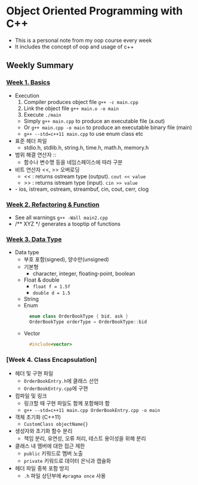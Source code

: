 # Object Oriented Programming with C++
- This is a personal note from my oop course every week
- It includes the concept of oop and usage of c++

## Weekly Summary
### [Week 1. Basics](w1/note.md)
- Execution
  1. Compiler produces object file `g++ -c main.cpp`
  2. Link the object file `g++ main.o -o main` 
  3. Execute `./main`
  - Simply `g++ main.cpp` to produce an executable file (a.out)
  - Or `g++ main.cpp -o main` to produce an executable binary file (main)
  - `g++ --std=c++11 main.cpp` to use enum class etc
- 표준 헤더 파일
  - stdio.h, stdlib.h, string.h, time.h, math.h, memory.h
- 범위 해결 연산자 ::
  - 함수나 변수명 등을 네임스페이스에 따라 구분
- 비트 연산자 <<, >> 오버로딩
  - << : returns ostream type (output). `cout << value`
  - \>> : returns istream type (input). `cin >> value`
- <iostream>
  - ios, istream, ostream, streambuf, cin, cout, cerr, clog

### [Week 2. Refactoring & Function](w2/note.md)
- See all warnings `g++ -Wall main2.cpp`
- /** XYZ */ generates a tooptip of functions

### [Week 3. Data Type](w3/note.md)
- Data type
  - 부호 포함(signed), 양수만(unsigned)
  - 기본형
    - character, integer, floating-point, boolean
  - Float & double
    - `float f = 1.5f`
    - `double d = 1.5`
  - String
  - Enum
    ```cpp
      enum class OrderBookType { bid, ask }
      OrderBookType orderType = OrderBookType::bid
    ```
  - Vector
    ```cpp
      #include<vector>
    ```

### [Week 4. Class Encapsulation]
- 헤더 및 구현 파일
  - `OrderBookEntry.h`에 클래스 선언
  - `OrderBookEntry.cpp`에 구현
- 컴파일 및 링크
  - 링크할 때 구현 파일도 함께 포함해야 함
  - `g++ --std=c++11 main.cpp OrderBookEntry.cpp -o main`
- 객체 초기화 (C++11)
  - `CustomClass objectName{}`
- 생성자와 초기화 함수 분리
  - 책임 분리, 유연성, 오류 처리, 테스트 용이성을 위해 분리
- 클래스 내 멤버에 대한 접근 제한
  - `public` 키워드로 멤버 노출
  - `private` 키워드로 데이터 은닉과 캡슐화
- 헤더 파일 중복 포함 방지
  - `.h` 파일 상단부에 `#pragma once` 사용